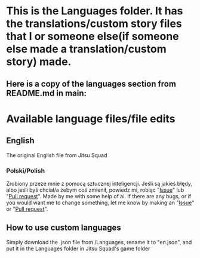# This is the Languages folder. It has the translations/custom story files that I or someone else(if someone else made a translation/custom story) made.

## Here is a copy of the languages section from README.md in main:

# Available language files/file edits

## English
The original English file from Jitsu Squad

### Polski/Polish
Zrobiony przeze mnie z pomocą sztucznej inteligencji. Jeśli są jakieś błędy, albo jeśli byś chciał/a żebym coś zmienił, powiedz mi, robiąc "[Issue](https://github.com/toni20k5267/jitsu-squad-language-tools/issues/new)" lub "[Pull request](https://github.com/toni20k5267/jitsu-squad-language-tools/compare)". Made by me with some help of ai. If there are any bugs, or if you would want me to change something, let me know by making an "[Issue](https://github.com/toni20k5267/jitsu-squad-language-tools/issues/new)" or "[Pull request](https://github.com/toni20k5267/jitsu-squad-language-tools/compare)".



## How to use custom languages
Simply download the .json file from /Languages, rename it to "en.json", and put it in the Languages folder in Jitsu Squad's game folder
